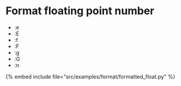 # Format floating point number


* :e
* :E
* :f
* :F
* :g
* :G
* :n

{% embed include file="src/examples/format/formatted_float.py" %}




